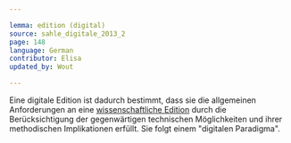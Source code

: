 ```yaml
---

lemma: edition (digital)
source: sahle_digitale_2013_2
page: 148
language: German
contributor: Elisa
updated_by: Wout

---
```


Eine digitale Edition ist dadurch bestimmt, dass sie die allgemeinen Anforderungen an eine [wissenschaftliche Edition](editionScholarly.html) durch die Berücksichtigung der gegenwärtigen technischen Möglichkeiten und ihrer methodischen Implikationen erfüllt. Sie folgt einem "digitalen Paradigma".
